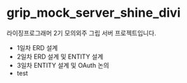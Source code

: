 # grip_mock_server_shine_divi
라이징프로그래머 2기 모의외주 그립 서버 프로젝트입니다.<br>     
* 1일차 ERD 설계<br>
* 2일차 ERD 설계 및 ENTITY 설계<br>
* 3일차 ENTITY 설계 및 OAuth 논의<br>
* test 